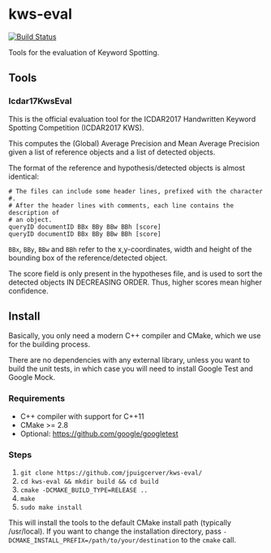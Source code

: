 # kws-eval

[![Build Status](https://travis-ci.org/jpuigcerver/kws-eval.svg?branch=master)](https://travis-ci.org/jpuigcerver/kws-eval)

Tools for the evaluation of Keyword Spotting.

## Tools
### Icdar17KwsEval
This is the official evaluation tool for the ICDAR2017 Handwritten Keyword
Spotting Competition (ICDAR2017 KWS).

This computes the (Global) Average Precision and Mean Average Precision given
a list of reference objects and a list of detected objects.

The format of the reference and hypothesis/detected objects is almost identical:
```
# The files can include some header lines, prefixed with the character #.
# After the header lines with comments, each line contains the description of
# an object.
queryID documentID BBx BBy BBw BBh [score]
queryID documentID BBx BBy BBw BBh [score]
```

`BBx`, `BBy`, `BBw` and `BBh` refer to the x,y-coordinates, width and height of
the bounding box of the reference/detected object.

The score field is only present in the hypotheses file, and is used to sort
the detected objects IN DECREASING ORDER. Thus, higher scores mean higher
confidence.


## Install

Basically, you only need a modern C++ compiler and CMake, which we use for
the building process.

There are no dependencies with any external library, unless you want to build
the unit tests, in which case you will need to install Google Test and
Google Mock.

### Requirements
- C++ compiler with support for C++11
- CMake >= 2.8
- Optional: https://github.com/google/googletest

### Steps
1. `git clone https://github.com/jpuigcerver/kws-eval/`
2. `cd kws-eval && mkdir build && cd build`
3. `cmake -DCMAKE_BUILD_TYPE=RELEASE ..`
4. `make`
5. `sudo make install`

This will install the tools to the default CMake install path
(typically /usr/local). If you want to change the installation directory,
pass  `-DCMAKE_INSTALL_PREFIX=/path/to/your/destination` to the `cmake` call.
